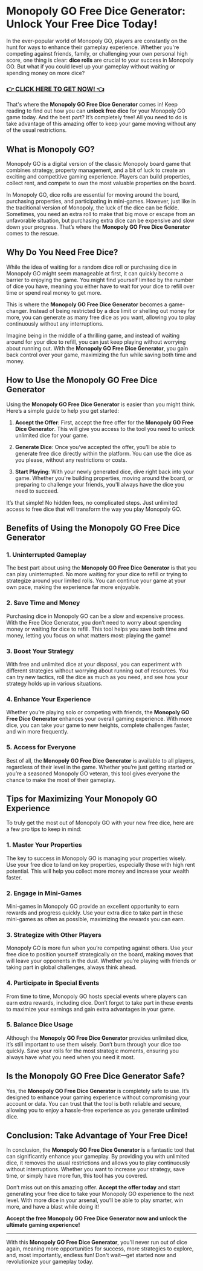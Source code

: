 # Monopoly GO Free Dice Generator: Unlock Your Free Dice Today!

In the ever-popular world of Monopoly GO, players are constantly on the hunt for ways to enhance their gameplay experience. Whether you're competing against friends, family, or challenging your own personal high score, one thing is clear: **dice rolls** are crucial to your success in Monopoly GO. But what if you could level up your gameplay without waiting or spending money on more dice?

### [👉 CLICK HERE TO GET NOW! 👈](https://freerewards.xyz/monopoly/go/)

That's where the **Monopoly GO Free Dice Generator** comes in! Keep reading to find out how you can **unlock free dice** for your Monopoly GO game today. And the best part? It’s completely free! All you need to do is take advantage of this amazing offer to keep your game moving without any of the usual restrictions.

## What is Monopoly GO?

Monopoly GO is a digital version of the classic Monopoly board game that combines strategy, property management, and a bit of luck to create an exciting and competitive gaming experience. Players can build properties, collect rent, and compete to own the most valuable properties on the board.

In Monopoly GO, dice rolls are essential for moving around the board, purchasing properties, and participating in mini-games. However, just like in the traditional version of Monopoly, the luck of the dice can be fickle. Sometimes, you need an extra roll to make that big move or escape from an unfavorable situation, but purchasing extra dice can be expensive and slow down your progress. That’s where the **Monopoly GO Free Dice Generator** comes to the rescue.

## Why Do You Need Free Dice?

While the idea of waiting for a random dice roll or purchasing dice in Monopoly GO might seem manageable at first, it can quickly become a barrier to enjoying the game. You might find yourself limited by the number of dice you have, meaning you either have to wait for your dice to refill over time or spend real money to get more.

This is where the **Monopoly GO Free Dice Generator** becomes a game-changer. Instead of being restricted by a dice limit or shelling out money for more, you can generate as many free dice as you want, allowing you to play continuously without any interruptions.

Imagine being in the middle of a thrilling game, and instead of waiting around for your dice to refill, you can just keep playing without worrying about running out. With the **Monopoly GO Free Dice Generator**, you gain back control over your game, maximizing the fun while saving both time and money.

## How to Use the Monopoly GO Free Dice Generator

Using the **Monopoly GO Free Dice Generator** is easier than you might think. Here’s a simple guide to help you get started:

1. **Accept the Offer**: First, accept the free offer for the **Monopoly GO Free Dice Generator**. This will give you access to the tool you need to unlock unlimited dice for your game.

2. **Generate Dice**: Once you’ve accepted the offer, you’ll be able to generate free dice directly within the platform. You can use the dice as you please, without any restrictions or costs.

3. **Start Playing**: With your newly generated dice, dive right back into your game. Whether you're building properties, moving around the board, or preparing to challenge your friends, you'll always have the dice you need to succeed.

It’s that simple! No hidden fees, no complicated steps. Just unlimited access to free dice that will transform the way you play Monopoly GO.

## Benefits of Using the Monopoly GO Free Dice Generator

### 1. **Uninterrupted Gameplay**

The best part about using the **Monopoly GO Free Dice Generator** is that you can play uninterrupted. No more waiting for your dice to refill or trying to strategize around your limited rolls. You can continue your game at your own pace, making the experience far more enjoyable.

### 2. **Save Time and Money**

Purchasing dice in Monopoly GO can be a slow and expensive process. With the Free Dice Generator, you don’t need to worry about spending money or waiting for dice to refill. This tool helps you save both time and money, letting you focus on what matters most: playing the game!

### 3. **Boost Your Strategy**

With free and unlimited dice at your disposal, you can experiment with different strategies without worrying about running out of resources. You can try new tactics, roll the dice as much as you need, and see how your strategy holds up in various situations.

### 4. **Enhance Your Experience**

Whether you’re playing solo or competing with friends, the **Monopoly GO Free Dice Generator** enhances your overall gaming experience. With more dice, you can take your game to new heights, complete challenges faster, and win more frequently.

### 5. **Access for Everyone**

Best of all, the **Monopoly GO Free Dice Generator** is available to all players, regardless of their level in the game. Whether you’re just getting started or you’re a seasoned Monopoly GO veteran, this tool gives everyone the chance to make the most of their gameplay.

## Tips for Maximizing Your Monopoly GO Experience

To truly get the most out of Monopoly GO with your new free dice, here are a few pro tips to keep in mind:

### 1. **Master Your Properties**

The key to success in Monopoly GO is managing your properties wisely. Use your free dice to land on key properties, especially those with high rent potential. This will help you collect more money and increase your wealth faster.

### 2. **Engage in Mini-Games**

Mini-games in Monopoly GO provide an excellent opportunity to earn rewards and progress quickly. Use your extra dice to take part in these mini-games as often as possible, maximizing the rewards you can earn.

### 3. **Strategize with Other Players**

Monopoly GO is more fun when you’re competing against others. Use your free dice to position yourself strategically on the board, making moves that will leave your opponents in the dust. Whether you’re playing with friends or taking part in global challenges, always think ahead.

### 4. **Participate in Special Events**

From time to time, Monopoly GO hosts special events where players can earn extra rewards, including dice. Don’t forget to take part in these events to maximize your earnings and gain extra advantages in your game.

### 5. **Balance Dice Usage**

Although the **Monopoly GO Free Dice Generator** provides unlimited dice, it’s still important to use them wisely. Don’t burn through your dice too quickly. Save your rolls for the most strategic moments, ensuring you always have what you need when you need it most.

## Is the Monopoly GO Free Dice Generator Safe?

Yes, the **Monopoly GO Free Dice Generator** is completely safe to use. It’s designed to enhance your gaming experience without compromising your account or data. You can trust that the tool is both reliable and secure, allowing you to enjoy a hassle-free experience as you generate unlimited dice.

## Conclusion: Take Advantage of Your Free Dice!

In conclusion, the **Monopoly GO Free Dice Generator** is a fantastic tool that can significantly enhance your gameplay. By providing you with unlimited dice, it removes the usual restrictions and allows you to play continuously without interruptions. Whether you want to increase your strategy, save time, or simply have more fun, this tool has you covered.

Don’t miss out on this amazing offer. **Accept the offer today** and start generating your free dice to take your Monopoly GO experience to the next level. With more dice in your arsenal, you’ll be able to play smarter, win more, and have a blast while doing it!

**Accept the free Monopoly GO Free Dice Generator now and unlock the ultimate gaming experience!**

---

With this **Monopoly GO Free Dice Generator**, you'll never run out of dice again, meaning more opportunities for success, more strategies to explore, and, most importantly, endless fun! Don't wait—get started now and revolutionize your gameplay today.
